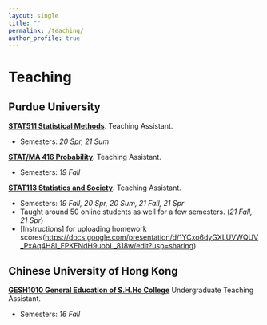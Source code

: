 ```yaml
---
layout: single
title: ""
permalink: /teaching/
author_profile: true
---
```

# <i class="fa fa-fw fa-edit"></i> Teaching #
## Purdue University
[**STAT511 Statistical Methods**](https://www.stat.purdue.edu/academic_programs/graduate/grad_course_desc.php). Teaching Assistant. 
- Semesters: _20 Spr, 21 Sum_  

[**STAT/MA 416 Probability**](https://www.stat.purdue.edu/~jianxi/stat41600/index.html). Teaching Assistant.   
- Semesters: _19 Fall_ 

[**STAT113 Statistics and Society**](https://www.stat.purdue.edu/academic_programs/courses/schedule_info.php?crs=113&semester=Fall&year=2019). Teaching Assistant. 
- Semesters: _19 Fall, 20 Spr, 20 Sum, 21 Fall, 21 Spr_ 
- Taught around 50 online students as well for a few semesters. (_21 Fall, 21 Spr_)
- [Instructions] for uploading homework scores(https://docs.google.com/presentation/d/1YCxo6dyGXLUVWQUV_PxAq4H8I_FPKENdH9uobL_818w/edit?usp=sharing)

## Chinese University of Hong Kong
[**GESH1010 General Education of S.H.Ho College**](http://www.shho.cuhk.edu.hk/general-education/induction-course-1010/induction-course-gesh1010-orientation-and-outreach/) Undergraduate Teaching Assistant.
- Semesters: _16 Fall_ 

<!--
{% include base_path %}
{% for post in site.teaching reversed %}
  {% include archive-single.html %}
{% endfor %}
-->
